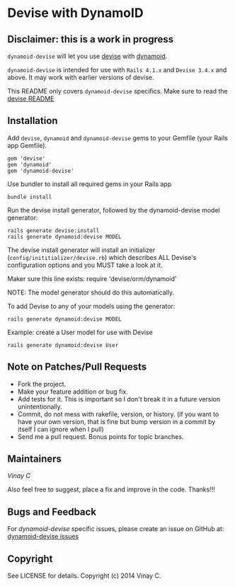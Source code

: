 # Devise with DynamoID

## Disclaimer: this is a work in progress


`dynamoid-devise` will let you use [devise](http://github.com/plataformatec/devise) with [dynamoid](https://github.com/Veraticus/Dynamoid).

`dynamoid-devise` is intended for use with `Rails 4.1.x` and `Devise 3.4.x` and above. It may work with earlier versions of devise.

This README only covers `dynamoid-devise` specifics. Make sure to read the [devise README](http://github.com/plataformatec/devise/blob/master/README.rdoc)

## Installation

Add `devise`, `dynamoid` and `dynamoid-devise` gems to your Gemfile (your Rails app Gemfile).

    gem 'devise'
    gem 'dynamoid'
    gem 'dynamoid-devise'

Use bundler to install all required gems in your Rails app

    bundle install

Run the devise install generator, followed by the dynamoid-devise model generator:

    rails generate devise:install
    rails generate dynamoid:devise MODEL

The devise install generator will install an initializer (`config/inititializer/devise.rb`)
which describes ALL Devise's configuration options and you MUST take a look at it.


Maker sure this line exists: require 'devise/orm/dynamoid'

NOTE: The model generator should do this automatically.


To add Devise to any of your models using the generator:

    rails generate dynamoid:devise MODEL


Example: create a User model for use with Devise

    rails generate dynamoid:devise User

## Note on Patches/Pull Requests

* Fork the project.
* Make your feature addition or bug fix.
* Add tests for it. This is important so I don't break it in a
  future version unintentionally.
* Commit, do not mess with rakefile, version, or history.
  (if you want to have your own version, that is fine but bump version in a commit by itself I can ignore when I pull)
* Send me a pull request. Bonus points for topic branches.

## Maintainers

*Vinay C*

Also feel free to suggest, place a fix and improve in the code. Thanks!!!


## Bugs and Feedback

For *dynamoid-devise* specific issues, please create an issue on GitHub at: [dynamoid-devise issues](http://github.com/vinaycyadav/dynamoid-devise/issues)


## Copyright

See LICENSE for details. Copyright (c) 2014 Vinay C.